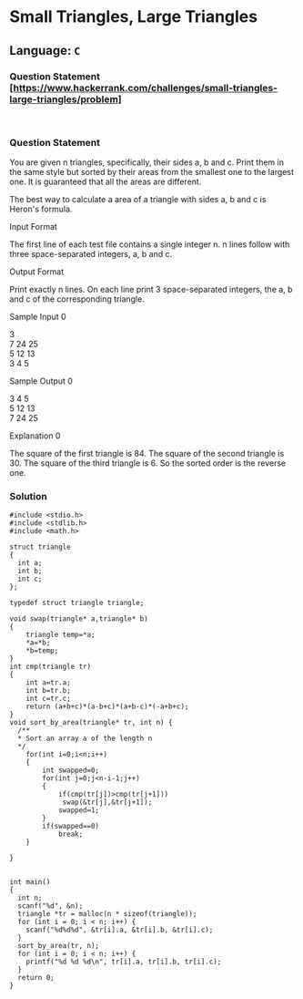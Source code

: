 # Small Triangles, Large Triangles

## Language: `C`

### Question Statement [https://www.hackerrank.com/challenges/small-triangles-large-triangles/problem]

&nbsp;

### **Question Statement**

You are given n triangles, specifically, their sides a, b and c. Print them in the same style but sorted by their areas from the smallest one to the largest one. It is guaranteed that all the areas are different.

The best way to calculate a area of a triangle with sides a, b and c is Heron's formula.

Input Format

The first line of each test file contains a single integer n. n lines follow with three space-separated integers, a, b and c.

Output Format

Print exactly n lines. On each line print 3 space-separated integers, the a, b and c of the corresponding triangle.

Sample Input 0

3<br>
7 24 25<br>
5 12 13<br>
3 4 5<br>

Sample Output 0

3 4 5<br>
5 12 13<br>
7 24 25<br>

Explanation 0

The square of the first triangle is 84. The square of the second triangle is 30. The square of the third triangle is 6. So the sorted order is the reverse one.
### **Solution**

    #include <stdio.h>
    #include <stdlib.h>
    #include <math.h>

    struct triangle
    {
      int a;
      int b;
      int c;
    };

    typedef struct triangle triangle;

    void swap(triangle* a,triangle* b)
    {
        triangle temp=*a;
        *a=*b;
        *b=temp;
    }
    int cmp(triangle tr)
    {
        int a=tr.a;
        int b=tr.b;
        int c=tr.c;
        return (a+b+c)*(a-b+c)*(a+b-c)*(-a+b+c);
    }
    void sort_by_area(triangle* tr, int n) {
      /**
      * Sort an array a of the length n
      */
        for(int i=0;i<n;i++)
        {
            int swapped=0;
            for(int j=0;j<n-i-1;j++)
            {
                if(cmp(tr[j])>cmp(tr[j+1]))
                 swap(&tr[j],&tr[j+1]);
                swapped=1;
            }
            if(swapped==0)
                break;
        }

    }


    int main()
    {
      int n;
      scanf("%d", &n);
      triangle *tr = malloc(n * sizeof(triangle));
      for (int i = 0; i < n; i++) {
        scanf("%d%d%d", &tr[i].a, &tr[i].b, &tr[i].c);
      }
      sort_by_area(tr, n);
      for (int i = 0; i < n; i++) {
        printf("%d %d %d\n", tr[i].a, tr[i].b, tr[i].c);
      }
      return 0;
    }

```C Language


```
